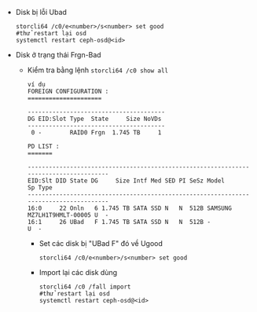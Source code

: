 - Disk bị lỗi Ubad

      storcli64 /c0/e<number>/s<number> set good
      #thử restart lại osd
      systemctl restart ceph-osd@<id>
      
- Disk ở trạng thái Frgn-Bad
  + Kiểm tra bằng lệnh `storcli64 /c0 show all`

        ví dụ
        FOREIGN CONFIGURATION :
        =====================
        
        ---------------------------------------
        DG EID:Slot Type  State     Size NoVDs 
        ---------------------------------------
         0 -        RAID0 Frgn  1.745 TB     1

        PD LIST :
        =======
        
        --------------------------------------------------------------------------------------
        EID:Slt DID State DG     Size Intf Med SED PI SeSz Model                      Sp Type 
        --------------------------------------------------------------------------------------
        16:0     22 Onln   6 1.745 TB SATA SSD N   N  512B SAMSUNG MZ7LH1T9HMLT-00005 U  -    
        16:1     26 UBad   F 1.745 TB SATA SSD N   N  512B -                          U  -

    + Set các disk bị "UBad F" đó về Ugood

          storcli64 /c0/e<number>/s<number> set good

    + Import lại các disk dùng
   
          storcli64 /c0 /fall import
          #thử restart lại osd
          systemctl restart ceph-osd@<id>

